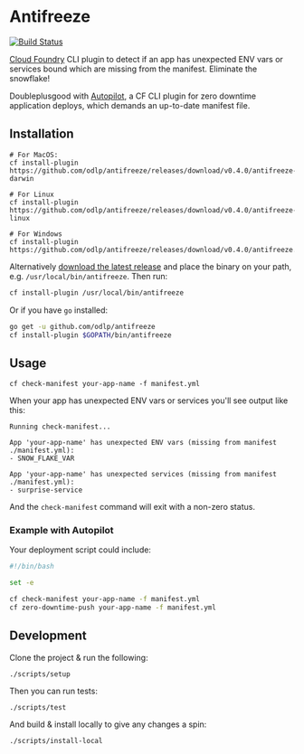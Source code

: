 # Antifreeze

[![Build Status](https://travis-ci.org/odlp/antifreeze.svg?branch=master)](https://travis-ci.org/odlp/antifreeze)

[Cloud Foundry](https://www.cloudfoundry.org/) CLI plugin to detect if an app has unexpected ENV vars or services bound which are missing from the manifest. Eliminate the snowflake!

Doubleplusgood with [Autopilot](https://github.com/concourse/autopilot), a CF CLI plugin for zero downtime application deploys, which demands an up-to-date manifest file.

## Installation

```
# For MacOS:
cf install-plugin https://github.com/odlp/antifreeze/releases/download/v0.4.0/antifreeze-darwin

# For Linux
cf install-plugin https://github.com/odlp/antifreeze/releases/download/v0.4.0/antifreeze-linux

# For Windows
cf install-plugin https://github.com/odlp/antifreeze/releases/download/v0.4.0/antifreeze.exe
```

Alternatively [download the latest release][latest-release] and place the binary on your path, e.g. `/usr/local/bin/antifreeze`.
Then run:

```sh
cf install-plugin /usr/local/bin/antifreeze
```

[latest-release]: https://github.com/odlp/antifreeze/releases/latest

Or if you have `go` installed:

```sh
go get -u github.com/odlp/antifreeze
cf install-plugin $GOPATH/bin/antifreeze
```

## Usage

```
cf check-manifest your-app-name -f manifest.yml
```

When your app has unexpected ENV vars or services you'll see output like this:

```
Running check-manifest...

App 'your-app-name' has unexpected ENV vars (missing from manifest ./manifest.yml):
- SNOW_FLAKE_VAR

App 'your-app-name' has unexpected services (missing from manifest ./manifest.yml):
- surprise-service
```

And the `check-manifest` command will exit with a non-zero status.

### Example with Autopilot

Your deployment script could include:

```sh
#!/bin/bash

set -e

cf check-manifest your-app-name -f manifest.yml
cf zero-downtime-push your-app-name -f manifest.yml

```


## Development

Clone the project & run the following:

```
./scripts/setup
```

Then you can run tests:

```
./scripts/test
```

And build & install locally to give any changes a spin:

```
./scripts/install-local
```
